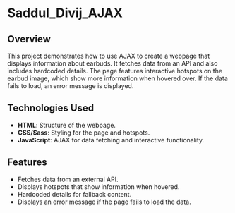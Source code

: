 # Saddul_Divij_AJAX

## Overview
This project demonstrates how to use AJAX to create a webpage that displays information about earbuds. It fetches data from an API and also includes hardcoded details. The page features interactive hotspots on the earbud image, which show more information when hovered over. If the data fails to load, an error message is displayed.

## Technologies Used
- **HTML**: Structure of the webpage.
- **CSS/Sass**: Styling for the page and hotspots.
- **JavaScript**: AJAX for data fetching and interactive functionality.

## Features
- Fetches data from an external API.
- Displays hotspots that show information when hovered.
- Hardcoded details for fallback content.
- Displays an error message if the page fails to load the data.



